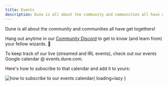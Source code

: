 ```yaml
---
title: Events
description: Dune is all about the community and communities all have get togethers!
---
```


Dune is all about the community and communities all have get togethers!

Hang out anytime in our [Community Discord](https://discord.gg/BJBHFR6sdy) to get to know (and learn from) your fellow wizards. 🧙

To keep track of our live (streamed and IRL events), check out our events Google calendar @ events.dune.com.

Here's how to subscribe to that calendar and add it to yours:

![how to subscribe to our events calendar](images/subscribe-to-events-calendar.gif){ loading=lazy }
